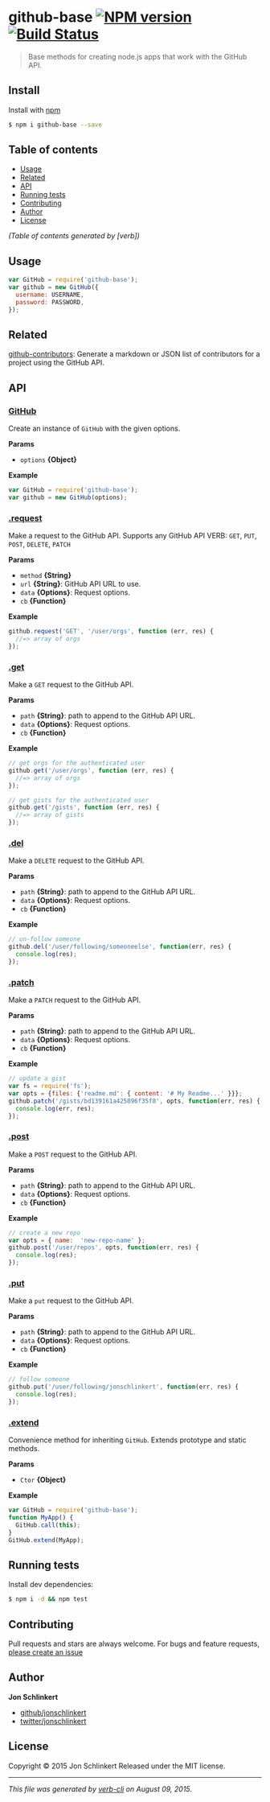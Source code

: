 # github-base [![NPM version](https://badge.fury.io/js/github-base.svg)](http://badge.fury.io/js/github-base)  [![Build Status](https://travis-ci.org/jonschlinkert/github-base.svg)](https://travis-ci.org/jonschlinkert/github-base)

> Base methods for creating node.js apps that work with the GitHub API.

## Install

Install with [npm](https://www.npmjs.com/)

```sh
$ npm i github-base --save
```

## Table of contents

<!-- toc -->

* [Usage](#usage)
* [Related](#related)
* [API](#api)
* [Running tests](#running-tests)
* [Contributing](#contributing)
* [Author](#author)
* [License](#license)

_(Table of contents generated by [verb])_

<!-- tocstop -->

## Usage

```js
var GitHub = require('github-base');
var github = new GitHub({
  username: USERNAME,
  password: PASSWORD,
});
```

## Related

[github-contributors](https://github.com/jonschlinkert/github-contributors): Generate a markdown or JSON list of contributors for a project using the GitHub API.

## API

### [GitHub](index.js#L20)

Create an instance of `GitHub` with the given options.

**Params**

* `options` **{Object}**

**Example**

```js
var GitHub = require('github-base');
var github = new GitHub(options);
```

### [.request](index.js#L48)

Make a request to the GitHub API. Supports any GitHub API
VERB: `GET`, `PUT`, `POST`, `DELETE`, `PATCH`

**Params**

* `method` **{String}**
* `url` **{String}**: GitHub API URL to use.
* `data` **{Options}**: Request options.
* `cb` **{Function}**

**Example**

```js
github.request('GET', '/user/orgs', function (err, res) {
  //=> array of orgs
});
```

### [.get](index.js#L69)

Make a `GET` request to the GitHub API.

**Params**

* `path` **{String}**: path to append to the GitHub API URL.
* `data` **{Options}**: Request options.
* `cb` **{Function}**

**Example**

```js
// get orgs for the authenticated user
github.get('/user/orgs', function (err, res) {
  //=> array of orgs
});

// get gists for the authenticated user
github.get('/gists', function (err, res) {
  //=> array of gists
});
```

### [.del](index.js#L96)

Make a `DELETE` request to the GitHub API.

**Params**

* `path` **{String}**: path to append to the GitHub API URL.
* `data` **{Options}**: Request options.
* `cb` **{Function}**

**Example**

```js
// un-follow someone
github.del('/user/following/someoneelse', function(err, res) {
  console.log(res);
});
```

### [.patch](index.js#L110)

Make a `PATCH` request to the GitHub API.

**Params**

* `path` **{String}**: path to append to the GitHub API URL.
* `data` **{Options}**: Request options.
* `cb` **{Function}**

**Example**

```js
// update a gist
var fs = require('fs');
var opts = {files: {'readme.md': { content: '# My Readme...' }}};
github.patch('/gists/bd139161a425896f35f8', opts, function(err, res) {
  console.log(err, res);
});
```

### [.post](index.js#L125)

Make a `POST` request to the GitHub API.

**Params**

* `path` **{String}**: path to append to the GitHub API URL.
* `data` **{Options}**: Request options.
* `cb` **{Function}**

**Example**

```js
// create a new repo
var opts = { name:  'new-repo-name' };
github.post('/user/repos', opts, function(err, res) {
  console.log(res);
});
```

### [.put](index.js#L139)

Make a `put` request to the GitHub API.

**Params**

* `path` **{String}**: path to append to the GitHub API URL.
* `data` **{Options}**: Request options.
* `cb` **{Function}**

**Example**

```js
// follow someone
github.put('/user/following/jonschlinkert', function(err, res) {
  console.log(res);
});
```

### [.extend](index.js#L167)

Convenience method for inheriting `GitHub`. Extends
prototype and static methods.

**Params**

* `Ctor` **{Object}**

**Example**

```js
var GitHub = require('github-base');
function MyApp() {
  GitHub.call(this);
}
GitHub.extend(MyApp);
```

## Running tests

Install dev dependencies:

```sh
$ npm i -d && npm test
```

## Contributing

Pull requests and stars are always welcome. For bugs and feature requests, [please create an issue](https://github.com/jonschlinkert/github-base/issues/new)

## Author

**Jon Schlinkert**

+ [github/jonschlinkert](https://github.com/jonschlinkert)
+ [twitter/jonschlinkert](http://twitter.com/jonschlinkert)

## License

Copyright © 2015 Jon Schlinkert
Released under the MIT license.

***

_This file was generated by [verb-cli](https://github.com/assemble/verb-cli) on August 09, 2015._